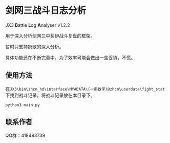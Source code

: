 # 剑网三战斗日志分析

JX3 **B**attle **L**og **A**nalyser v1.2.2

用于深入分析剑网三中茗伊战斗复盘的框架。

暂时只支持奶歌的深入分析。

具体功能还在不断完善中，为了效率可能会做出一些妥协，不慌。

## 使用方法

在`JX3\bin\zhcn_hd\interface\MY#DATA\(一串数字)@zhcn\userdata\fight_stat`下找到战斗记录，将战斗记录放在本目录下。

`python3 main.py`

## 联系作者

QQ群：418483739


